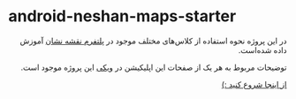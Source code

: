 # android-neshan-maps-starter

<div dir=rtl>

در این پروژه نحوه استفاده از کلاس‌های مختلف موجود در
[پلتفرم نقشه نشان](https://platform.neshan.org/)
آموزش داده شده‌است.

توضیحات مربوط به هر یک از صفحات این اپلیکیشن در
[ویکی](https://github.com/NeshanMaps/android-neshan-maps-starter-master-new/wiki)
این پروژه موجود است.


[از اینجا شروع کنید :)](https://platform.neshan.org/sdk/android-sdk-getting-started)

</div>
